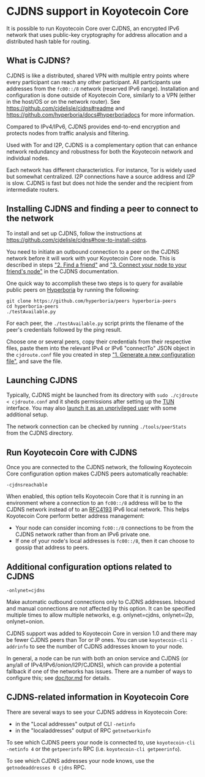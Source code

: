 # CJDNS support in Koyotecoin Core

It is possible to run Koyotecoin Core over CJDNS, an encrypted IPv6 network that
uses public-key cryptography for address allocation and a distributed hash table
for routing.

## What is CJDNS?

CJDNS is like a distributed, shared VPN with multiple entry points where every
participant can reach any other participant. All participants use addresses from
the `fc00::/8` network (reserved IPv6 range). Installation and configuration is
done outside of Koyotecoin Core, similarly to a VPN (either in the host/OS or on
the network router). See https://github.com/cjdelisle/cjdns#readme and
https://github.com/hyperboria/docs#hyperboriadocs for more information.

Compared to IPv4/IPv6, CJDNS provides end-to-end encryption and protects nodes
from traffic analysis and filtering.

Used with Tor and I2P, CJDNS is a complementary option that can enhance network
redundancy and robustness for both the Koyotecoin network and individual nodes.

Each network has different characteristics. For instance, Tor is widely used but
somewhat centralized. I2P connections have a source address and I2P is slow.
CJDNS is fast but does not hide the sender and the recipient from intermediate
routers.

## Installing CJDNS and finding a peer to connect to the network

To install and set up CJDNS, follow the instructions at
https://github.com/cjdelisle/cjdns#how-to-install-cjdns.

You need to initiate an outbound connection to a peer on the CJDNS network
before it will work with your Koyotecoin Core node. This is described in steps
["2. Find a friend"](https://github.com/cjdelisle/cjdns#2-find-a-friend) and
["3. Connect your node to your friend's
node"](https://github.com/cjdelisle/cjdns#3-connect-your-node-to-your-friends-node)
in the CJDNS documentation.

One quick way to accomplish these two steps is to query for available public
peers on [Hyperboria](https://github.com/hyperboria) by running the following:

```
git clone https://github.com/hyperboria/peers hyperboria-peers
cd hyperboria-peers
./testAvailable.py
```

For each peer, the `./testAvailable.py` script prints the filename of the peer's
credentials followed by the ping result.

Choose one or several peers, copy their credentials from their respective files,
paste them into the relevant IPv4 or IPv6 "connectTo" JSON object in the
`cjdroute.conf` file you created in step ["1. Generate a new configuration
file"](https://github.com/cjdelisle/cjdns#1-generate-a-new-configuration-file),
and save the file.

## Launching CJDNS

Typically, CJDNS might be launched from its directory with
`sudo ./cjdroute < cjdroute.conf` and it sheds permissions after setting up the
[TUN](https://en.wikipedia.org/wiki/TUN/TAP) interface. You may also [launch it as an
unprivileged user](https://github.com/cjdelisle/cjdns/blob/master/doc/non-root-user.md)
with some additional setup.

The network connection can be checked by running `./tools/peerStats` from the
CJDNS directory.

## Run Koyotecoin Core with CJDNS

Once you are connected to the CJDNS network, the following Koyotecoin Core
configuration option makes CJDNS peers automatically reachable:

```
-cjdnsreachable
```

When enabled, this option tells Koyotecoin Core that it is running in an
environment where a connection to an `fc00::/8` address will be to the CJDNS
network instead of to an [RFC4193](https://datatracker.ietf.org/doc/html/rfc4193)
IPv6 local network. This helps Koyotecoin Core perform better address management:
  - Your node can consider incoming `fc00::/8` connections to be from the CJDNS
    network rather than from an IPv6 private one.
  - If one of your node's local addresses is `fc00::/8`, then it can choose to
    gossip that address to peers.

## Additional configuration options related to CJDNS

```
-onlynet=cjdns
```

Make automatic outbound connections only to CJDNS addresses. Inbound and manual
connections are not affected by this option. It can be specified multiple times
to allow multiple networks, e.g. onlynet=cjdns, onlynet=i2p, onlynet=onion.

CJDNS support was added to Koyotecoin Core in version 1.0 and there may be fewer
CJDNS peers than Tor or IP ones. You can use `koyotecoin-cli -addrinfo` to see the
number of CJDNS addresses known to your node.

In general, a node can be run with both an onion service and CJDNS (or any/all
of IPv4/IPv6/onion/I2P/CJDNS), which can provide a potential fallback if one of
the networks has issues. There are a number of ways to configure this; see
[doc/tor.md](https://github.com/koyotecoin/koyotecoin/blob/master/doc/tor.md) for
details.

## CJDNS-related information in Koyotecoin Core

There are several ways to see your CJDNS address in Koyotecoin Core:
- in the "Local addresses" output of CLI `-netinfo`
- in the "localaddresses" output of RPC `getnetworkinfo`

To see which CJDNS peers your node is connected to, use `koyotecoin-cli -netinfo 4`
or the `getpeerinfo` RPC (i.e. `koyotecoin-cli getpeerinfo`).

To see which CJDNS addresses your node knows, use the `getnodeaddresses 0 cjdns`
RPC.
